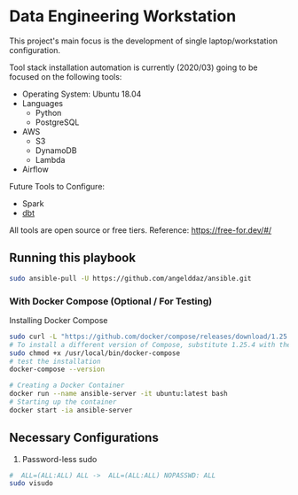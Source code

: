 # Data Engineering Workstation
This project's main focus is the development of single laptop/workstation configuration.

Tool stack installation automation is currently (2020/03) going to be focused on the following tools:
* Operating System: Ubuntu 18.04 
* Languages
    * Python
    * PostgreSQL
* AWS
    * S3
    * DynamoDB
    * Lambda
* Airflow

Future Tools to Configure:
* Spark
* [dbt](https://www.getdbt.com/)

All tools are open source or free tiers. Reference: https://free-for.dev/#/

## Running this playbook
```bash
sudo ansible-pull -U https://github.com/angelddaz/ansible.git 
```

### With Docker Compose (Optional / For Testing)
Installing Docker Compose
```bash
sudo curl -L "https://github.com/docker/compose/releases/download/1.25.4/docker-compose-$(uname -s)-$(uname -m)" -o /usr/local/bin/docker-compose
# To install a different version of Compose, substitute 1.25.4 with the version of Compose you want to use.
sudo chmod +x /usr/local/bin/docker-compose
# test the installation
docker-compose --version
```

```bash
# Creating a Docker Container
docker run --name ansible-server -it ubuntu:latest bash
# Starting up the container
docker start -ia ansible-server
```

## Necessary Configurations
1. Password-less sudo
```bash
#  ALL=(ALL:ALL) ALL ->  ALL=(ALL:ALL) NOPASSWD: ALL
sudo visudo
```
